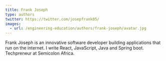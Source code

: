 ```yaml
---
title: Frank Joseph
type: authors
twitter: https://twitter.com/josepfrank05/
images:
  - url: /engineering-education/authors/frank-joseph/avatar.jpg 
---
```

Frank Joseph is an innovative software developer building applications that run on the internet. I write React, JavaScript, Java and Spring boot. Techpreneur at Semicolon Africa.